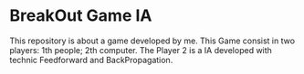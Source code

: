 # BreakOut Game IA
This repository is about a game developed by me. This Game consist in two players: 1th people; 2th computer. The Player 2 is a IA developed with technic Feedforward and BackPropagation.
